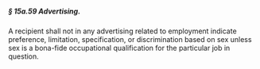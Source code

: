 ##### § 15a.59 Advertising. #####

A recipient shall not in any advertising related to employment indicate preference, limitation, specification, or discrimination based on sex unless sex is a bona-fide occupational qualification for the particular job in question.